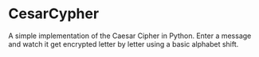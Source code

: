 # CesarCypher
A simple implementation of the Caesar Cipher in Python. Enter a message and watch it get encrypted letter by letter using a basic alphabet shift.
